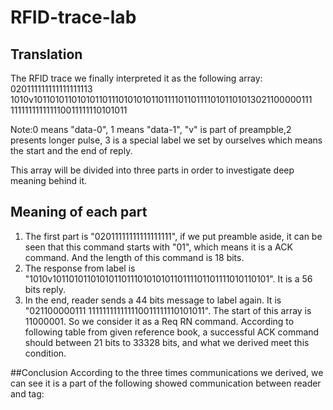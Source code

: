 # RFID-trace-lab

## Translation
The RFID trace we finally interpreted it as the following array:
020111111111111111113
1010v1011010110101011011101010101101111011011110101101013021100000111
111111111111110011111110101011

Note:0 means "data-0", 1 means "data-1", "v" is part of preampble,2
presents longer pulse, 3 is a special label we set by ourselves which means the start and the end of reply.

This array will be divided into three parts in order to investigate deep meaning behind it.


## Meaning of each part

1. The first part is "02011111111111111111", if we put preamble aside, it can be seen that this command starts with "01", which means it is a ACK command. And the length of this command is 18 bits.
2. The response from label is "1010v101101011010101101110101010110111101101111010110101". It is a 56 bits reply.
3. In the end, reader sends a 44 bits message to label again. It is "021100000111
111111111111110011111110101011". The start of this array is 11000001. So we
consider it as a Req RN command. According to following table from given reference book, a successful ACK command should between 21 bits to 33328 bits, and what we derived meet this condition.

##Conclusion
According to the three times communications we derived, we can see it is a part of the following showed communication between reader and tag:
